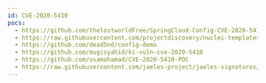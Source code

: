 ```yaml
---
id: CVE-2020-5410
pocs:
  - https://github.com/thelostworldFree/SpringCloud-Config-CVE-2020-5410
  - https://raw.githubusercontent.com/projectdiscovery/nuclei-templates/master/cves/2020/CVE-2020-5410.yaml
  - https://github.com/dead5nd/config-demo
  - https://github.com/mugisyahid/ki-vuln-cve-2020-5410
  - https://github.com/osamahamad/CVE-2020-5410-POC
  - https://raw.githubusercontent.com/jaeles-project/jaeles-signatures/master/cves/spring-cloud-path-traversal-cve-2020-5410.yaml  - https://raw.githubusercontent.com/rapid7/metasploit-framework/master/modules/auxiliary/scanner/http/springcloud_directory_traversal.rb
---
```

